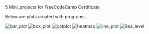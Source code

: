 5 Mini_projects for FreeCodeCamp Certificate

Below are plots created with programs.

![bar_plot](https://github.com/GhostFanBf4/Data-Analysis-with-python/assets/117520936/be83a884-b16f-469a-9573-fff5534df39b)
![box_plot](https://github.com/GhostFanBf4/Data-Analysis-with-python/assets/117520936/bdab41cd-4e4f-4474-b2ca-2b600e45706b)
![catplot](https://github.com/GhostFanBf4/Data-Analysis-with-python/assets/117520936/8e8ed7fd-808a-47d4-aae0-483dbdc9858f)
![heatmap](https://github.com/GhostFanBf4/Data-Analysis-with-python/assets/117520936/4fd4eb74-b106-49fb-94f6-097775df38bf)
![line_plot](https://github.com/GhostFanBf4/Data-Analysis-with-python/assets/117520936/a3c80ba5-4181-46d9-beb0-3519a38c2762)
![Sea_level](https://github.com/GhostFanBf4/Data-Analysis-with-python/assets/117520936/6d1693ad-b13d-4775-a2cd-d0a0dc11739d)
